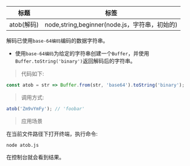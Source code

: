 | 标题       | 标签                                          |
| ---------- | --------------------------------------------- |
| atob(解码) | node,string,beginner(node.js，字符串，初始的) |

解码已使用`base-64编码`编码的数据字符串。

- 使用`base-64编码`为给定的字符串创建一个`Buffer`，并使用`Buffer.toString('binary')`返回解码后的字符串。

> 代码如下:

```js
const atob = str => Buffer.from(str, 'base64').toString('binary');
```

> 调用方式:

```js
atob('Zm9vYmFy'); // 'foobar'
```

> 应用场景

<div class="code-editor" data-url="codes/node/demo/atob.js" data-language="js"></div>

在当前文件路径下打开终端，执行命令:

```shell
node atob.js
```

在控制台就会看到结果。
